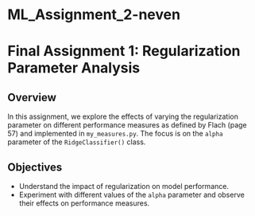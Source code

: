 # ML_Assignment_2-neven

# Final Assignment 1: Regularization Parameter Analysis

## Overview
In this assignment, we explore the effects of varying the regularization parameter on different performance measures as defined by Flach (page 57) and implemented in `my_measures.py`. The focus is on the `alpha` parameter of the `RidgeClassifier()` class.

## Objectives
- Understand the impact of regularization on model performance.
- Experiment with different values of the `alpha` parameter and observe their effects on performance measures.

